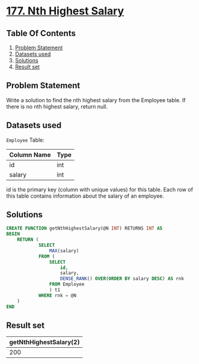# [177. Nth Highest Salary](https://leetcode.com/problems/nth-highest-salary/description/)

## Table Of Contents
1. [Problem Statement](#problem-statement)
2. [Datasets used](#datasets-used)
3. [Solutions](#solutions)
4. [Result set](#result-set)

## Problem Statement

Write a solution to find the nth highest salary from the Employee table. If there is no nth highest salary, return null.

## Datasets used

```Employee``` Table:

| Column Name | Type |
| ----------- | ---- |
| id          | int  |
| salary      | int  |

id is the primary key (column with unique values) for this table.
Each row of this table contains information about the salary of an employee.

## Solutions

```sql
CREATE FUNCTION getNthHighestSalary(@N INT) RETURNS INT AS
BEGIN
    RETURN (
            SELECT
                MAX(salary)
            FROM (
                SELECT
                    id,
                    salary,
                    DENSE_RANK() OVER(ORDER BY salary DESC) AS rnk
                FROM Employee
                ) t1
            WHERE rnk = @N
    )
END
```

## Result set

| getNthHighestSalary(2) |
| ---------------------- |
| 200                    |